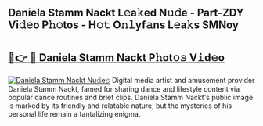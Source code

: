 ## Daniela Stamm Nackt L𝚎a𝚔ed N𝚞𝚍e - Part-ZDY Vi𝚍𝚎o P𝚑𝚘tos - H𝚘𝚝 O𝚗𝚕yf𝚊ns L𝚎a𝚔s SMNoy

# <h2><a href="http://kfc5uzr.oniu.top/?m=Daniela+Stamm+Nackt">🔗👉 🔴 Daniela Stamm Nackt P𝚑ot𝚘𝚜 V𝚒d𝚎o</a></h2>

[![Daniela Stamm Nackt Nu𝚍e𝚜](https://i.imgur.com/0qMVB7G.gif)](http://kfc5uzr.oniu.top/?m=Daniela+Stamm+Nackt)
Digital media artist and amusement provider Daniela Stamm Nackt, famed for sharing dance and lifestyle content via popular dance routines and brief clips. Daniela Stamm Nackt's public image is marked by its friendly and relatable nature, but the mysteries of his personal life remain a tantalizing enigma.  
